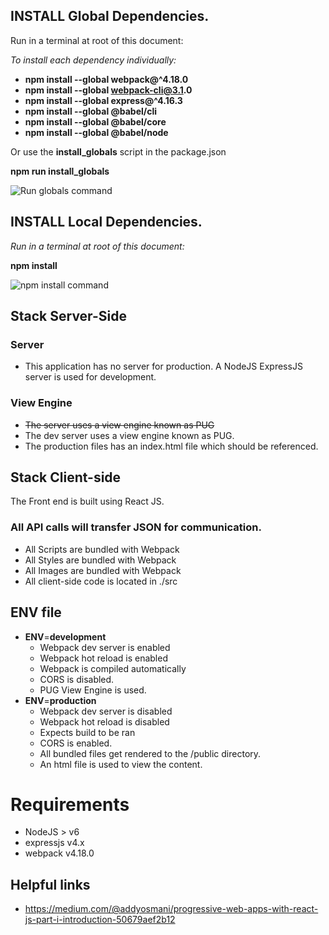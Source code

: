 
## INSTALL Global Dependencies.

Run in a terminal at root of this document:

_To install each dependency individually:_

 * __npm install --global webpack@^4.18.0__
 * __npm install --global webpack-cli@3.1.0__
 * __npm install --global express@^4.16.3__
 * __npm install --global @babel/cli__
 * __npm install --global @babel/core__
 * __npm install --global @babel/node__

 Or use the __install_globals__ script in the package.json

 __npm run install_globals__

![Run globals command](https://i.imgur.com/X8R5rWq.png)

## INSTALL Local Dependencies.

_Run in a terminal at root of this document:_

__npm install__

![npm install command](https://i.imgur.com/IzRUOJi.png)

## Stack Server-Side

### Server
* This application has no server for production. A NodeJS ExpressJS server is used for development.

### View Engine
* ~~The server uses a view engine known as PUG~~
* The dev server uses a view engine known as PUG. 
* The production files has an index.html file which should be referenced.

## Stack Client-side
The Front end is built using React JS. 

### All API calls will transfer JSON for communication. 
* All Scripts are bundled with Webpack
* All Styles are bundled with Webpack
* All Images are bundled with Webpack
* All client-side code is located in ./src

## ENV file
* __ENV__=**development** 
    * Webpack dev server is enabled
    * Webpack hot reload is enabled
    * Webpack is compiled automatically
    * CORS is disabled. 
    * PUG View Engine is used.
* __ENV__=**production** 
    * Webpack dev server is disabled
    * Webpack hot reload is disabled
    * Expects build to be ran 
    * CORS is enabled. 
    * All bundled files get rendered to the /public directory. 
    * An html file is used to view the content.

# Requirements
* NodeJS > v6
* expressjs v4.x
* webpack v4.18.0


## Helpful links
* https://medium.com/@addyosmani/progressive-web-apps-with-react-js-part-i-introduction-50679aef2b12